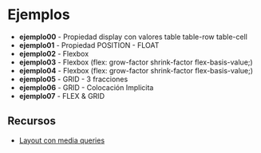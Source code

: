 # Ejemplos

* **ejemplo00** - Propiedad display con valores table table-row table-cell
* **ejemplo01** - Propiedad POSITION - FLOAT
* **ejemplo02** - Flexbox
* **ejemplo03** - Flexbox (flex: grow-factor shrink-factor flex-basis-value;)
* **ejemplo04** - Flexbox (flex: grow-factor shrink-factor flex-basis-value;)
* **ejemplo05** - GRID - 3 fracciones
* **ejemplo06** - GRID - Colocación Implicita
* **ejemplo07** - FLEX & GRID

## Recursos

* [Layout con media queries](https://codepen.io/chriscoyier/pen/vWEMWw)